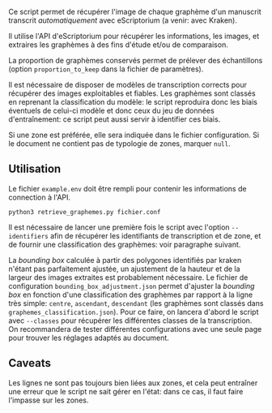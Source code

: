 Ce script permet de récupérer l'image de chaque graphème d'un manuscrit transcrit *automatiquement* avec eScriptorium (a venir: avec Kraken).

Il utilise l'API d'eScriptorium pour récupérer les informations, les images, et extraires les graphèmes à des fins d'étude et/ou de comparaison.

La proportion de graphèmes conservés permet de prélever des échantillons (option `proportion_to_keep` dans la fichier de paramètres).

Il est nécessaire de disposer de modèles de transcription corrects pour récupérer des images exploitables et fiables. 
Les graphèmes sont classés en reprenant la classification du modèle: le script reproduira donc
les biais éventuels de celui-ci modèle et donc ceux du jeu de données d'entraînement: ce script peut aussi servir à 
identifier ces biais.

Si une zone est préférée, elle sera indiquée dans le fichier configuration. Si le document
ne contient pas de typologie de zones, marquer ``null``.

## Utilisation

Le fichier `example.env` doit être rempli pour contenir les informations de connection à l'API.

`python3 retrieve_graphemes.py fichier.conf`

Il est nécessaire de lancer une première fois le script avec l'option 
`--identifiers` afin de récupérer les identifiants de transcription et de zone, et de
fournir une classification des graphèmes: voir paragraphe suivant.


La *bounding box* calculée à partir des polygones identifiés par kraken n'étant pas parfaitement ajustée, un ajustement de la hauteur et de la largeur 
des images extraites est probablement nécessaire. Le fichier de configuration
`bounding_box_adjustment.json` permet d'ajuster la *bounding box* en fonction d'une classification des graphèmes par rapport à la ligne très simple:
`centre`, `ascendant`, `descendant` (les graphèmes sont classés dans `graphemes_classification.json`). Pour ce faire, on lancera d'abord le script
avec `--classes` pour récupérer les différentes classes de la transcription.
On recommandera de tester différentes configurations avec une seule page pour trouver les réglages adaptés au document.

## Caveats

Les lignes ne sont pas toujours bien liées aux zones, et cela peut entraîner une erreur
que le script ne sait gérer en l'état: dans ce cas, il faut faire l'impasse sur les zones.